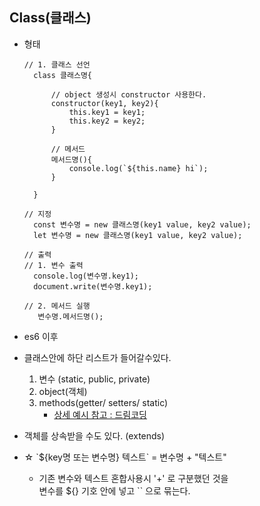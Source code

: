 ## Class(클래스)

- 형태

  ```
  // 1. 클래스 선언
    class 클래스명{

        // object 생성시 constructor 사용한다.
        constructor(key1, key2){
            this.key1 = key1;
            this.key2 = key2;
        }

        // 메서드
        메서드명(){
            console.log(`${this.name} hi`);
        }

    }

  // 지정
    const 변수명 = new 클래스명(key1 value, key2 value);
    let 변수명 = new 클래스명(key1 value, key2 value);

  // 출력
  // 1. 변수 출력
    console.log(변수명.key1);
    document.write(변수명.key1);

  // 2. 메서드 실행
     변수명.메서드명();
  ```

- es6 이후

- 클래스안에 하단 리스트가 들어갈수있다.

  1. 변수 (static, public, private)
  2. object(객체)
  3. methods(getter/ setters/ static)
     - [상세 예시 참고 : 드림코딩](http://127.0.0.1:5500/5_web/02_workspaceweb/05_JavaScript/src/main/webapp/extra/_Class/testClass.html)

- 객체를 상속받을 수도 있다. (extends)

- ☆ \`${key명 또는 변수명} 텍스트\` = 변수명 + "텍스트"
  - 기존 변수와 텍스트 혼합사용시 '+' 로 구분했던 것을 <br> 변수를 ${} 기호 안에 넣고 `` 으로 묶는다.
